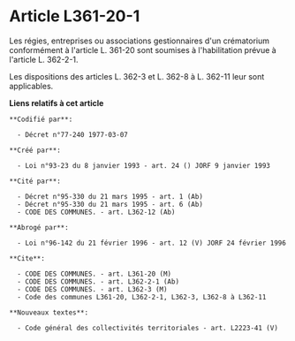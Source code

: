 # Article L361-20-1

Les régies, entreprises ou associations gestionnaires d'un crématorium conformément à l'article L. 361-20 sont soumises à
l'habilitation prévue à l'article L. 362-2-1.

Les dispositions des articles L. 362-3 et L. 362-8 à L. 362-11 leur sont applicables.

**Liens relatifs à cet article**

	**Codifié par**:

	  - Décret n°77-240 1977-03-07

	**Créé par**:

	  - Loi n°93-23 du 8 janvier 1993 - art. 24 () JORF 9 janvier 1993

	**Cité par**:

	  - Décret n°95-330 du 21 mars 1995 - art. 1 (Ab)
	  - Décret n°95-330 du 21 mars 1995 - art. 6 (Ab)
	  - CODE DES COMMUNES. - art. L362-12 (Ab)

	**Abrogé par**:

	  - Loi n°96-142 du 21 février 1996 - art. 12 (V) JORF 24 février 1996

	**Cite**:

	  - CODE DES COMMUNES. - art. L361-20 (M)
	  - CODE DES COMMUNES. - art. L362-2-1 (Ab)
	  - CODE DES COMMUNES. - art. L362-3 (M)
	  - Code des communes L361-20, L362-2-1, L362-3, L362-8 à L362-11

	**Nouveaux textes**:

	  - Code général des collectivités territoriales - art. L2223-41 (V)
